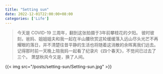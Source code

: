 ```yaml
---
title: "Setting sun"
date: 2022-12-01T22:00:00+08:00
categories: ['Life']
---
```


>今天是 COVID-19 三周年，翻到这张拍摄于3年前攀枝花的夕阳。
>彼时彼刻，爸妈、姐姐姐夫和我一起在半山腰欣赏这轮缓缓落入远山尽头光芒不再耀眼的落日，并不清楚往昔平静的生活也将随着这消散的余晖离我们远去。
>记得那时前一天晚上陪我妈一起看了纪录片《四个春天》，不觉间已过去了三个。
>萧瑟秋风今又是，换了人间。

{{< img src="/posts/setting-sun/Setting-sun.jpg" >}}